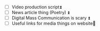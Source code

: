 - [ ] Video production script⏫ 
- [ ] News article thing (Poetry) ⏫ 
- [ ] Digital Mass Communication is scary ⏫ 
- [ ] Useful links for media things on website🔼 